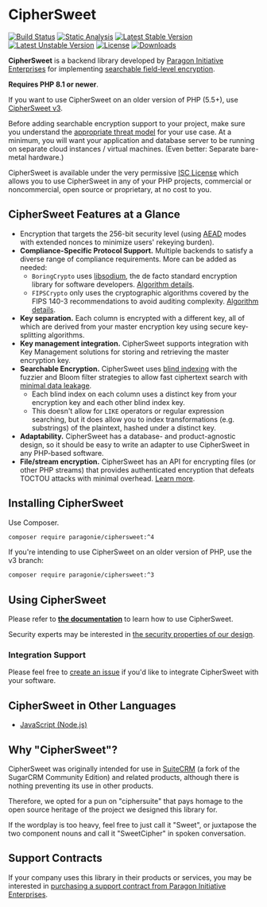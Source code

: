 # CipherSweet

[![Build Status](https://github.com/paragonie/ciphersweet/actions/workflows/ci.yml/badge.svg)](https://github.com/paragonie/ciphersweet/actions)
[![Static Analysis](https://github.com/paragonie/ciphersweet/actions/workflows/psalm.yml/badge.svg)](https://github.com/paragonie/ciphersweet/actions)
[![Latest Stable Version](https://poser.pugx.org/paragonie/ciphersweet/v/stable)](https://packagist.org/packages/paragonie/ciphersweet)
[![Latest Unstable Version](https://poser.pugx.org/paragonie/ciphersweet/v/unstable)](https://packagist.org/packages/paragonie/ciphersweet)
[![License](https://poser.pugx.org/paragonie/ciphersweet/license)](https://packagist.org/packages/paragonie/ciphersweet)
[![Downloads](https://img.shields.io/packagist/dt/paragonie/ciphersweet.svg)](https://packagist.org/packages/paragonie/ciphersweet)

**CipherSweet** is a backend library developed by [Paragon Initiative Enterprises](https://paragonie.com)
for implementing [searchable field-level encryption](https://paragonie.com/blog/2017/05/building-searchable-encrypted-databases-with-php-and-sql).

**Requires PHP 8.1 or newer**.

If you want to use CipherSweet on an older version of PHP (5.5+), use 
[CipherSweet v3](https://github.com/paragonie/ciphersweet/tree/v3.x).

Before adding searchable encryption support to your project, make sure you understand
the [appropriate threat model](https://adamcaudill.com/2016/07/20/threat-modeling-for-applications/)
for your use case. At a minimum, you will want your application and database
server to be running on separate cloud instances / virtual machines.
(Even better: Separate bare-metal hardware.)

CipherSweet is available under the very permissive [ISC License](https://github.com/paragonie/ciphersweet/blob/master/LICENSE)
which allows you to use CipherSweet in any of your PHP projects, commercial
or noncommercial, open source or proprietary, at no cost to you.

## CipherSweet Features at a Glance

* Encryption that targets the 256-bit security level
  (using [AEAD](https://tonyarcieri.com/all-the-crypto-code-youve-ever-written-is-probably-broken) modes
  with extended nonces to minimize users' rekeying burden).
* **Compliance-Specific Protocol Support.** Multiple backends to satisfy a
  diverse range of compliance requirements. More can be added as needed:
  * `BoringCrypto` uses [libsodium](https://download.libsodium.org/doc/), the de
    facto standard encryption library for software developers.
    [Algorithm details](https://ciphersweet.paragonie.com/security#moderncrypto).
  * `FIPSCrypto` only uses the cryptographic algorithms covered by the
    FIPS 140-3 recommendations to avoid auditing complexity.
    [Algorithm details](https://ciphersweet.paragonie.com/security#fipscrypto).
* **Key separation.** Each column is encrypted with a different key, all of which are derived from
  your master encryption key using secure key-splitting algorithms.
* **Key management integration.** CipherSweet supports integration with Key
  Management solutions for storing and retrieving the master encryption key.
* **Searchable Encryption.** CipherSweet uses
  [blind indexing](https://paragonie.com/blog/2017/05/building-searchable-encrypted-databases-with-php-and-sql#solution-literal-search)
  with the fuzzier and Bloom filter strategies to allow fast ciphertext search
  with [minimal data leakage](https://ciphersweet.paragonie.com/php/blind-index-planning). 
  * Each blind index on each column uses a distinct key from your encryption key
    and each other blind index key.
  * This doesn't allow for `LIKE` operators or regular expression searching, but
    it does allow you to index transformations (e.g. substrings) of the plaintext,
    hashed under a distinct key.
* **Adaptability.** CipherSweet has a database- and product-agnostic design, so
  it should be easy to write an adapter to use CipherSweet in any PHP-based
  software.
* **File/stream encryption.** CipherSweet has an API for encrypting files (or
  other PHP streams) that provides authenticated encryption that defeats TOCTOU
  attacks with minimal overhead. [Learn more](https://ciphersweet.paragonie.com/internals/file-encryption).

## Installing CipherSweet

Use Composer.

```bash
composer require paragonie/ciphersweet:^4
```

If you're intending to use CipherSweet on an older version of PHP, use the v3 branch:

```bash
composer require paragonie/ciphersweet:^3
```

## Using CipherSweet

Please refer to **[the documentation](https://ciphersweet.paragonie.com)**
to learn how to use CipherSweet.

Security experts may be interested in [the security properties of our design](https://ciphersweet.paragonie.com/security).

### Integration Support

Please feel free to [create an issue](https://github.com/paragonie/ciphersweet/issues/new)
if you'd like to integrate CipherSweet with your software.

## CipherSweet in Other Languages

* [JavaScript (Node.js)](https://github.com/paragonie/ciphersweet-js)

## Why "CipherSweet"?

CipherSweet was originally intended for use in [SuiteCRM](https://github.com/salesagility/SuiteCRM)
(a fork of the SugarCRM Community Edition) and related products, although
there is nothing preventing its use in other products.

Therefore, we opted for a pun on "ciphersuite" that pays homage to the
open source heritage of the project we designed this library for.

If the wordplay is too heavy, feel free to just call it "Sweet", or juxtapose
the two component nouns and call it "SweetCipher" in spoken conversation.

## Support Contracts

If your company uses this library in their products or services, you may be
interested in [purchasing a support contract from Paragon Initiative Enterprises](https://paragonie.com/enterprise).
